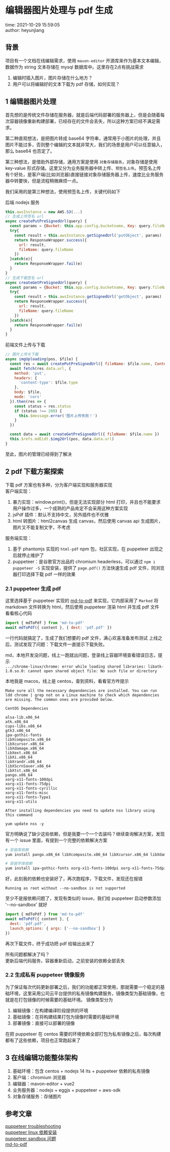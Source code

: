# 编辑器图片处理与 pdf 生成

time: 2021-10-29 15:59:05  
author: heyunjiang

## 背景

项目有一个文档在线编辑需求，使用 `mavon-editor` 开源库来作为基本文本编辑，数据作为 string 文本存储在 mysql 数据库中。这里存在2点有挑战需求  
1. 编辑时插入图片，图片存储在什么地方？
2. 用户可以将编辑好的文本下载为 pdf 存储，如何实现？

## 1 编辑器图片处理

首先想的是传统文件存储在服务器，就是后端代码部署的服务器上，但是会随着每次容器镜像重新构建部署，已经存在的文件会丢失，所以这种方案已经不满足需求。

第二种直观想法，是把图片转成 base64 字符串，通常用于小图片的处理，并且图片不能过多，否则整个编辑的文本就非常大，我们的场景是用户可以任意输入，那么 base64 也否定了。

第三种想法，是借助外部存储，通用方案是使用 `对象存储服务`，对象存储是使用 key-value 形式存储。这里又分为业务服务器中转上传、`预签名上传`。预签名上传有个好处，是客户端(比如浏览器)直接链接对象存储服务器上传，速度比业务服务器中转要快，但是流程稍微麻烦一点。

我们采用的是第三种想法，使用预签名上传，关键代码如下

后端 nodejs 服务
```javascript
this.awsInstance = new AWS.S3(...)
// 生成上传签名 url
async createPutPreSignedUrl(query) {
  const params = {Bucket: this.app.config.bucketname, Key: query.fileName, Expires: 300, ContentType: query.ContentType}
  try{
    const result = this.awsInstance.getSignedUrl('putObject', params)
    return ResponseWrapper.success({
      url: result,
      fileName: query.fileName
    })
  }catch(e){
    return ResponseWrapper.fail(e)
  }
}
// 生成下载签名 url
async createGetPreSignedUrl(query) {
  const params = {Bucket: this.app.config.bucketname, Key: query.fileName, Expires: 300}
  try{
    const result = this.awsInstance.getSignedUrl('getObject', params)
    return ResponseWrapper.success({
      url: result,
      fileName: query.fileName
    })
  }catch(e){
    return ResponseWrapper.fail(e)
  }
}
```

前端文件上传与下载  
```javascript
// 图片上传与下载
async imgUploading(pos, $file) {
  const res = await createPutPreSignedUrl({ fileName: $file.name, ContentType: $file.type })
  await fetch(res.data.url, {
    method: 'put',
    headers: {
      'content-type': $file.type
    },
    body: $file,
    mode: 'cors'
  }).then(res => {
    const status = res.status
    if (status !== 200) {
      this.$message.error('图片上传失败！')
    }
  })

  const data = await createGetPreSignedUrl({ fileName: $file.name })
  this.$refs.mdEidt.$img2Url(pos, data.data.url)
}
```

至此，图片的管理已经得到了解决

## 2 pdf 下载方案探索

下载 pdf 方案也有多种，分为客户端实现和服务器实现  
客户端实现：  
1. 暴力实现：window.print()，但是无法实现部分 html 打印，并且也不能要求用户操作过多，一个成熟的产品肯定不会采用这种方案实现
2. jsPdf 插件：默认不支持中文，另外插件也不优雅
3. html 转图片：html2canvas 生成 canvas，然后使用 canvas api 生成图片，图片又不能复制文字，不考虑

服务端实现：  
1. 基于 phantomjs 实现的 `html-pdf` npm 包，社区实现，在 puppeteer 出现之后就停止维护了
2. puppeteer：是谷歌官方出品的 chromium headerless，可以通过 `npm i puppeteer -S` 实现安装，提供了 `page.pdf()` 方法快速生成 pdf 文件，同浏览器打印选择下载 pdf 一样的效果

### 2.1 puppeteer 生成 pdf

这里选择基于 puppeteer 实现的 [md-to-pdf](https://github.com/simonhaenisch/md-to-pdf) 来实现，它内部采用了 `Marked` 将 markdown 文件转换为 html，然后使用 puppeteer 渲染 html 并生成 pdf 文件  
看看核心代码  
```javascript
import { mdToPdf } from 'md-to-pdf'
await mdToPdf({ content }, { dest: 'pdf.pdf' })
```

一行代码就搞定了，生成了我们想要的 pdf 文件，满心欢喜准备发布测试
上线之后，测试发现了问题：下载文件一直提示下载失败。

md，本地开发没问题，线上一跑就出问题，登录线上容器环境查看错误日志，提示  
`.../chrome-linux/chrome: error while loading shared libraries: libatk-1.0.so.0: cannot open shared object file: No such file or directory`

本地我是 macos，线上是 centos，查到资料，看看官方咋提示  
```
Make sure all the necessary dependencies are installed. You can run ldd chrome | grep not on a Linux machine to check which dependencies are missing. The common ones are provided below.

CentOS Dependencies

alsa-lib.x86_64
atk.x86_64
cups-libs.x86_64
gtk3.x86_64
ipa-gothic-fonts
libXcomposite.x86_64
libXcursor.x86_64
libXdamage.x86_64
libXext.x86_64
libXi.x86_64
libXrandr.x86_64
libXScrnSaver.x86_64
libXtst.x86_64
pango.x86_64
xorg-x11-fonts-100dpi
xorg-x11-fonts-75dpi
xorg-x11-fonts-cyrillic
xorg-x11-fonts-misc
xorg-x11-fonts-Type1
xorg-x11-utils

After installing dependencies you need to update nss library using this command

yum update nss -y
```

官方明确说了缺少这些依赖，但是我要一个一个去装吗？继续查询解决方案，发现有一个 issue 里面，有提到一个完整的依赖解决方案  
```bash
# 安装库依赖
yum install pango.x86_64 libXcomposite.x86_64 libXcursor.x86_64 libXdamage.x86_64 libXext.x86_64 libXi.x86_64 libXtst.x86_64 cups-libs.x86_64 libXScrnSaver.x86_64 libXrandr.x86_64 GConf2.x86_64 alsa-lib.x86_64 atk.x86_64 gtk3.x86_64 -y

# 安装字体依赖
yum install ipa-gothic-fonts xorg-x11-fonts-100dpi xorg-x11-fonts-75dpi xorg-x11-utils xorg-x11-fonts-cyrillic xorg-x11-fonts-Type1 xorg-x11-fonts-misc -y
```

好，此刻我的依赖也安装好了，再次跑程序，下载文件，发现还在报错  
```
Running as root without --no-sandbox is not supported
```

至少不是报依赖问题了，发现有类似的 issue，我们给 puppeteer 启动参数添加 '--no-sandbox' 就好

```javascript
import { mdToPdf } from 'md-to-pdf'
await mdToPdf({ content }, {
  dest: 'pdf.pdf',
  launch_options: { args: ['--no-sandbox'] }
})
```

再次下载文件，终于成功把 pdf 给输出出来了

所有问题都解决了吗？  
更新后端代码服务，容器重新启动，之前安装的依赖全部丢失

### 2.2 生成私有 puppeteer 镜像服务

为了保证每次代码更新部署之后，我们的功能都正常使用，那就需要一个稳定的基础环境，这里采用公司云平台提供的私有镜像构建服务，镜像类型为基础镜像，也就是在打包镜像的时候需要的基础环境。
镜像类型分为  
1. 编辑镜像：在构建编译阶段提供的环境
2. 基础镜像：在将构建结果打包为镜像时需要的基础环境
3. 部署镜像：直接可以部署的镜像

在把 puppeteer 在 centos 需要的环境依赖全部打包为私有镜像之后，每次构建都有了这些依赖，项目也正常跑起来了

## 3 在线编辑功能整体架构

1. 基础环境：包含 centos + nodejs 14 lts + puppeteer 依赖的私有镜像
2. 客户端：chromium 浏览器
3. 编辑器：mavon-editor + vue2
4. 业务服务器：nodejs + eggjs + puppeteer + aws-sdk
5. 对象存储服务：存储图片

## 参考文章

[puppeteer troubleshooting](https://github.com/puppeteer/puppeteer/blob/main/docs/troubleshooting.md#chrome-headless-doesnt-launch)  
[puppeteer linux 依赖安装](https://github.com/puppeteer/puppeteer/issues/560#issuecomment-325224766)  
[puppeteer sandbox 问题](https://github.com/puppeteer/puppeteer/issues/3698)  
[md-to-pdf](https://github.com/simonhaenisch/md-to-pdf)
